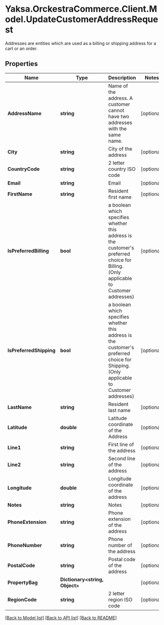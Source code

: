 # Yaksa.OrckestraCommerce.Client.Model.UpdateCustomerAddressRequest
Addresses are entities which are used as a billing or shipping address for a cart or an order.

## Properties

Name | Type | Description | Notes
------------ | ------------- | ------------- | -------------
**AddressName** | **string** | Name of the address. A customer cannot have two addresses with the same name. | [optional] 
**City** | **string** | City of the address | [optional] 
**CountryCode** | **string** | 2 letter country ISO code | [optional] 
**Email** | **string** | Email | [optional] 
**FirstName** | **string** | Resident first name | [optional] 
**IsPreferredBilling** | **bool** | a boolean which specifies whether this address is the customer&#39;s preferred choice for Billing. (Only applicable to Customer addresses) | [optional] 
**IsPreferredShipping** | **bool** | a boolean which specifies whether this address is the customer&#39;s preferred choice for Shipping. (Only applicable to Customer addresses) | [optional] 
**LastName** | **string** | Resident last name | [optional] 
**Latitude** | **double** | Latitude coordinate of the Address | [optional] 
**Line1** | **string** | First line of the address | [optional] 
**Line2** | **string** | Second line of the address | [optional] 
**Longitude** | **double** | Longitude coordinate of the address | [optional] 
**Notes** | **string** | Notes | [optional] 
**PhoneExtension** | **string** | Phone extension of the address | [optional] 
**PhoneNumber** | **string** | Phone number of the address | [optional] 
**PostalCode** | **string** | Postal code of the address | [optional] 
**PropertyBag** | **Dictionary&lt;string, Object&gt;** |  | [optional] 
**RegionCode** | **string** | 2 letter region ISO code | [optional] 

[[Back to Model list]](../README.md#documentation-for-models) [[Back to API list]](../README.md#documentation-for-api-endpoints) [[Back to README]](../README.md)

